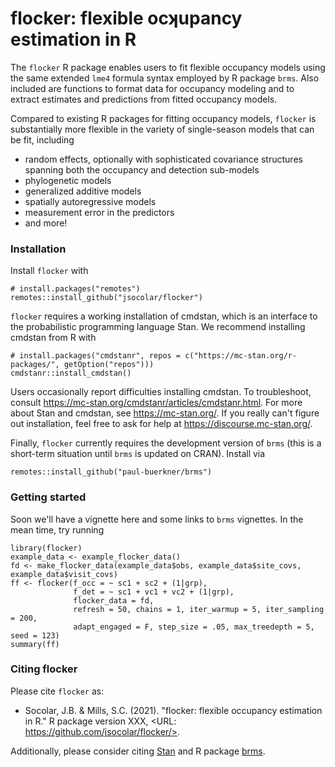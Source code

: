 # flocker: flexible ocʞupancy estimation in R

The `flocker` R package enables users to fit flexible occupancy models using 
the same extended `lme4` formula syntax employed by R package `brms`. Also 
included are functions to format data for occupancy modeling and to extract 
estimates and predictions from fitted occupancy models.

Compared to existing R packages for fitting occupancy models, `flocker` is 
substantially more flexible in the variety of single-season models that can 
be fit, including 
* random effects, optionally with sophisticated covariance structures spanning 
both the occupancy and detection sub-models
* phylogenetic models
* generalized additive models
* spatially autoregressive models
* measurement error in the predictors
* and more!

### Installation
Install `flocker` with 
```
# install.packages("remotes")
remotes::install_github("jsocolar/flocker")
```
`flocker` requires a working installation of cmdstan, which is an interface to
the probabilistic programming language Stan. We recommend installing cmdstan 
from R with
```
# install.packages("cmdstanr", repos = c("https://mc-stan.org/r-packages/", getOption("repos")))
cmdstanr::install_cmdstan()
```
Users occasionally report difficulties installing cmdstan. To 
troubleshoot, consult https://mc-stan.org/cmdstanr/articles/cmdstanr.html. 
For more about Stan and cmdstan, see https://mc-stan.org/. If you really 
can't figure out installation, feel free to ask for help at 
https://discourse.mc-stan.org/.

Finally, `flocker` currently requires the development version of `brms` (this
is a short-term situation until `brms` is updated on CRAN). Install via
```
remotes::install_github("paul-buerkner/brms")
```

### Getting started
Soon we'll have a vignette here and some links to `brms` vignettes.  In the mean
time, try running
```
library(flocker)
example_data <- example_flocker_data()
fd <- make_flocker_data(example_data$obs, example_data$site_covs, example_data$visit_covs)
ff <- flocker(f_occ = ~ sc1 + sc2 + (1|grp),
              f_det = ~ sc1 + vc1 + vc2 + (1|grp),
              flocker_data = fd,
              refresh = 50, chains = 1, iter_warmup = 5, iter_sampling = 200,
              adapt_engaged = F, step_size = .05, max_treedepth = 5, seed = 123)
summary(ff)
```

### Citing flocker
Please cite `flocker` as:
* Socolar, J.B. & Mills, S.C. (2021). "flocker: flexible occupancy estimation in 
R." R package version XXX, <URL: https://github.com/jsocolar/flocker/>.

Additionally, please consider citing [Stan](https://mc-stan.org/users/citations/)
and R package [brms](https://mc-stan.org/users/interfaces/brms).
